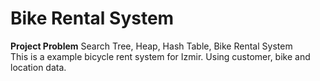# Bike Rental System
**Project Problem** Search Tree, Heap, Hash Table, Bike Rental System  
 This is a example bicycle rent system for Izmir. Using customer, bike and location data.
